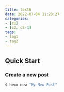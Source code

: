```yaml
---
title: test6
date: 2022-07-04 11:20:27
categories:
- [c1]
- [c2, c2-1]
tags:
- tag1
- tag2
---
```

## Quick Start

### Create a new post

``` bash
$ hexo new "My New Post"
```
